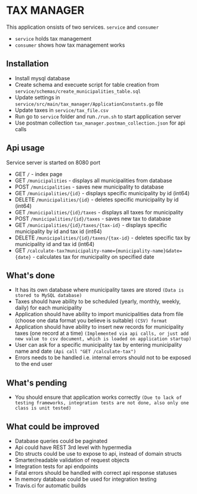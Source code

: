 # TAX MANAGER
This application onsists of two services. `service` and `consumer`
* `service` holds tax management
* `consumer` shows how tax management works

## Installation

* Install mysql database
* Create schema and execuete script for table creation from `service/schemas/create_municipalities_table.sql`
* Update settings in `service/src/main/tax_manager/ApplicationConstants.go` file
* Update taxes in `service/tax_file.csv`
* Run go to `service` folder and run`./run.sh` to start application server
* Use postman collection `tax_manager.postman_collection.json` for api calls

## Api usage
Service server is started on 8080 port

* GET `/` - index page
* GET `/municipalities` - displays all municipalities from database
* POST `/municipalities` - saves new municipality to database
* GET `/municipalities/{id}` - displays specific municipality by id (int64)
* DELETE `/municipalities/{id}` - deletes specific municipality by id (int64)
* GET `/municipalities/{id}/taxes` - displays all taxes for municipality
* POST `/municipalities/{id}/taxes` - saves new tax to database
* GET `/municipalities/{id}/taxes/{tax-id}` - displays specific municipality by id and tax id (int64)
* DELETE `/municipalities/{id}/taxes/{tax-id}` - deletes specific tax by municipality id and tax id (int64)
* GET `/calculate-tax?municipality-name={municipality-name}&date={date}` - calculates tax for municipality on specified date

## What's done
* It has its own database where municipality taxes are stored `(Data is stored to MySQL database)`
* Taxes should have ability to be scheduled (yearly, monthly, weekly, daily) for each municipality
* Application should have ability to import municipalities data from file (choose one data format
you believe is suitable) `(CSV) format`
* Application should have ability to insert new records for municipality taxes (one record at a
time) `(Implemented via api calls, or just add new value to csv document, which is loaded on application startup)`
* User can ask for a specific municipality tax by entering municipality name and date `(Api call "GET /calculate-tax")`
* Errors needs to be handled i.e. internal errors should not to be exposed to the end user

## What's pending
* You should ensure that application works correctly `(Due to lack of testing frameworks, integration tests are not done, also only one class is unit tested)`

## What could be improved
* Database queries could be paginated
* Api could have REST 3rd level with hypermedia
* Dto structs could be use to expose to api, instead of domain structs
* Smarter/readable validation of request objects
* Integration tests for api endpoints
* Fatal errors should be handled with correct api response statuses
* In memory database could be used for integration testing
* Travis.ci for automatic builds
